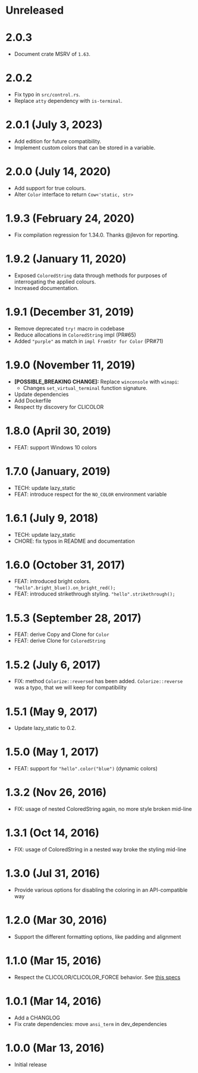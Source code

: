 # Unreleased

# 2.0.3
- Document crate MSRV of `1.63`.

# 2.0.2
- Fix typo in `src/control.rs`.
- Replace `atty` dependency with `is-terminal`.

# 2.0.1 (July 3, 2023)
- Add edition for future compatibility.
- Implement custom colors that can be stored in a variable.

# 2.0.0 (July 14, 2020)
- Add support for true colours.
- Alter `Color` interface to return `Cow<'static, str>`

# 1.9.3 (February 24, 2020)
- Fix compilation regression for 1.34.0. Thanks @jlevon for reporting.

# 1.9.2 (January 11, 2020)
- Exposed `ColoredString` data through methods for purposes of interrogating the applied colours.
- Increased documentation.

# 1.9.1 (December 31, 2019)

- Remove deprecated `try!` macro in codebase
- Reduce allocations in `ColoredString` impl (PR#65)
- Added `"purple"` as match in `impl FromStr for Color` (PR#71)

# 1.9.0 (November 11, 2019)

- **[POSSIBLE_BREAKING CHANGE]:** Replace `winconsole` with `winapi`:
  - Changes `set_virtual_terminal` function signature.
- Update dependencies
- Add Dockerfile
- Respect tty discovery for CLICOLOR

# 1.8.0 (April 30, 2019)

- FEAT: support Windows 10 colors

# 1.7.0 (January, 2019)
- TECH: update lazy\_static
- FEAT: introduce respect for the `NO_COLOR` environment variable

# 1.6.1 (July 9, 2018)
- TECH: update lazy\_static
- CHORE: fix typos in README and documentation

# 1.6.0 (October 31, 2017)
- FEAT: introduced bright colors. `"hello".bright_blue().on_bright_red();`
- FEAT: introduced strikethrough styling. `"hello".strikethrough();`

# 1.5.3 (September 28, 2017)

- FEAT: derive Copy and Clone for `Color`
- FEAT: derive Clone for `ColoredString`

# 1.5.2 (July 6, 2017)

- FIX: method `Colorize::reversed` has been added. `Colorize::reverse` was a typo, that we will keep
    for compatibility

# 1.5.1 (May 9, 2017)

- Update lazy\_static to 0.2.

# 1.5.0 (May 1, 2017)

- FEAT: support for `"hello".color("blue")` (dynamic colors)

# 1.3.2 (Nov 26, 2016)

- FIX: usage of nested ColoredString again, no more style broken mid-line

# 1.3.1 (Oct 14, 2016)

- FIX: usage of ColoredString in a nested way broke the styling mid-line

# 1.3.0 (Jul 31, 2016)

- Provide various options for disabling the coloring in an API-compatible way

# 1.2.0 (Mar 30, 2016)

- Support the different formatting options, like padding and alignment

# 1.1.0 (Mar 15, 2016)

- Respect the CLICOLOR/CLICOLOR\_FORCE behavior. See [this specs](http://bixense.com/clicolors/)

# 1.0.1 (Mar 14, 2016)

- Add a CHANGLOG
- Fix crate dependencies: move `ansi_term` in dev\_dependencies

# 1.0.0 (Mar 13, 2016)

- Initial release
